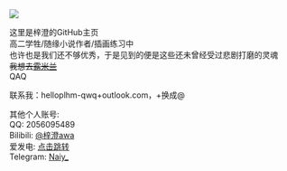 <a href="#">
<img src="https://github-readme-stats-neon-psi-82.vercel.app/api?username=helloplhm-qwq&show_icons=true&hide_border=true&icon_color=586069&title_color=a0a9af">
</a>  

这里是梓澄的GitHub主页  
高二学牲/随缘小说作者/插画练习中  
也许也是我们还不够优秀，于是见到的便是这些还未曾经受过悲剧打磨的灵魂  
~~我想去[露米兰](https://book.sfacg.com/Novel/703434)~~  
QAQ  

联系我：helloplhm-qwq+outlook.com，+换成@  

其他个人账号:  
QQ: 2056095489  
Bilibili: [@梓澄awa](https://space.bilibili.com/2051658972)  
爱发电: [点击跳转](http://afdian.net/a/zcmonety_qwq)  
Telegram: [Naiy_](https://t.me/naiy_awa)
<!---
helloplhm-qwq/helloplhm-qwq is a ✨ special ✨ repository because its `README.md` (this file) appears on your GitHub profile.
You can click the Preview link to take a look at your changes.
--->
